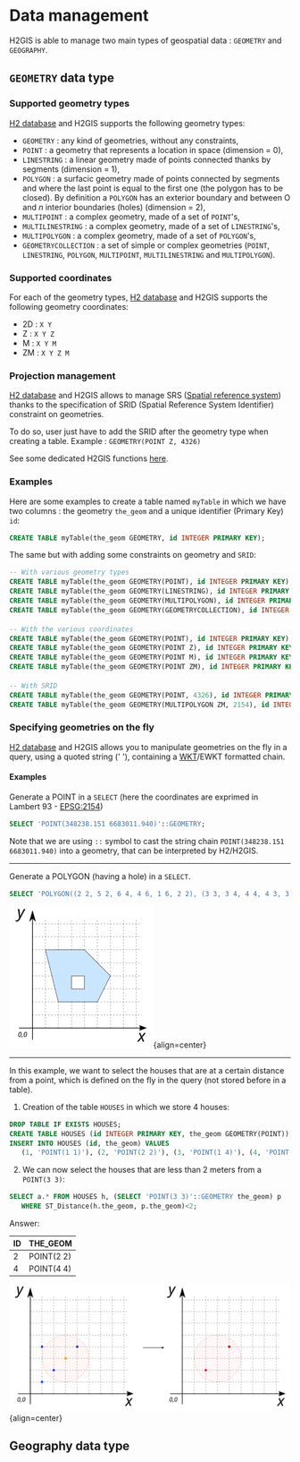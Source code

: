 # Data management

H2GIS is able to manage two main types of geospatial data : `GEOMETRY` and `GEOGRAPHY`.

## `GEOMETRY` data type

### Supported geometry types

[H2 database](https://www.h2database.com/html/datatypes.html#geometry_type) and H2GIS supports the following geometry types:

* `GEOMETRY` : any kind of geometries, without any constraints,
* `POINT` : a geometry that represents a location in space (dimension = 0),
* `LINESTRING` : a linear geometry made of points connected thanks by segments (dimension = 1),
* `POLYGON` : a surfacic geometry made of points connected by segments and where the last point is equal to the first one (the polygon has to be closed). By definition a `POLYGON` has an exterior boundary and between O and *n* interior boundaries (holes) (dimension = 2),
* `MULTIPOINT` : a complex geometry, made of a set of `POINT`'s,
* `MULTILINESTRING` : a complex geometry, made of a set of `LINESTRING`'s,
* `MULTIPOLYGON` : a complex geometry, made of a set of `POLYGON`'s,
* `GEOMETRYCOLLECTION` : a set of simple or complex geometries (`POINT`, `LINESTRING`, `POLYGON`, `MULTIPOINT`, `MULTILINESTRING` and `MULTIPOLYGON`).

### Supported coordinates

For each of the geometry types, [H2 database](https://www.h2database.com/html/datatypes.html#geometry_type) and H2GIS supports the following geometry coordinates:
* 2D : `X Y`
* Z : `X Y Z`
* M : `X Y M`
* ZM : `X Y Z M`

### Projection management

[H2 database](https://www.h2database.com/html/datatypes.html#geometry_type) and H2GIS allows to manage SRS ([Spatial reference system](https://en.wikipedia.org/wiki/Spatial_reference_system)) thanks to the specification of SRID (Spatial Reference System Identifier) constraint on geometries.

To do so, user just have to add the SRID after the geometry type when creating a table.
Example : `GEOMETRY(POINT Z, 4326)`

See some dedicated H2GIS functions [here](./projections).

### Examples

Here are some examples to create a table named `myTable` in which we have two columns : the geometry `the_geom` and a unique identifier (Primary Key) `id`:

```sql
CREATE TABLE myTable(the_geom GEOMETRY, id INTEGER PRIMARY KEY);
```
The same but with adding some constraints on geometry and `SRID`:

```sql
-- With various geometry types
CREATE TABLE myTable(the_geom GEOMETRY(POINT), id INTEGER PRIMARY KEY);
CREATE TABLE myTable(the_geom GEOMETRY(LINESTRING), id INTEGER PRIMARY KEY);
CREATE TABLE myTable(the_geom GEOMETRY(MULTIPOLYGON), id INTEGER PRIMARY KEY);
CREATE TABLE myTable(the_geom GEOMETRY(GEOMETRYCOLLECTION), id INTEGER PRIMARY KEY);

-- With the various coordinates
CREATE TABLE myTable(the_geom GEOMETRY(POINT), id INTEGER PRIMARY KEY);
CREATE TABLE myTable(the_geom GEOMETRY(POINT Z), id INTEGER PRIMARY KEY);
CREATE TABLE myTable(the_geom GEOMETRY(POINT M), id INTEGER PRIMARY KEY);
CREATE TABLE myTable(the_geom GEOMETRY(POINT ZM), id INTEGER PRIMARY KEY);

-- With SRID
CREATE TABLE myTable(the_geom GEOMETRY(POINT, 4326), id INTEGER PRIMARY KEY);
CREATE TABLE myTable(the_geom GEOMETRY(MULTIPOLYGON ZM, 2154), id INTEGER PRIMARY KEY);
```

### Specifying geometries on the fly

[H2 database](https://www.h2database.com/html/datatypes.html#geometry_type) and H2GIS allows you to manipulate geometries on the fly in a query, using a quoted string (' '), containing a [WKT](https://en.wikipedia.org/wiki/Well-known_text_representation_of_geometry)/EWKT formatted chain.

#### Examples

Generate a POINT in a `SELECT` (here the coordinates are exprimed in Lambert 93 - [EPSG:2154](https://spatialreference.org/ref/epsg/2154/))

```sql
SELECT 'POINT(348238.151 6683011.940)'::GEOMETRY;
```
Note that we are using `::` symbol to cast the string chain `POINT(348238.151 6683011.940)` into a geometry, that can be interpreted by H2/H2GIS.

---

Generate a POLYGON (having a hole) in a `SELECT`. 

```sql
SELECT 'POLYGON((2 2, 5 2, 6 4, 4 6, 1 6, 2 2), (3 3, 3 4, 4 4, 4 3, 3 3))'::GEOMETRY;
```

![](./data-management_2.png){align=center}

---

In this example, we want to select the houses that are at a certain distance from a point, which is defined on the fly in the query (not stored before in a table).

1. Creation of the table `HOUSES` in which we store 4 houses:
```sql
DROP TABLE IF EXISTS HOUSES;
CREATE TABLE HOUSES (id INTEGER PRIMARY KEY, the_geom GEOMETRY(POINT));
INSERT INTO HOUSES (id, the_geom) VALUES 
   (1, 'POINT(1 1)'), (2, 'POINT(2 2)'), (3, 'POINT(1 4)'), (4, 'POINT(4 4)');
```

2. We can now select the houses that are less than 2 meters from a `POINT(3 3)`:
```sql
SELECT a.* FROM HOUSES h, (SELECT 'POINT(3 3)'::GEOMETRY the_geom) p 
   WHERE ST_Distance(h.the_geom, p.the_geom)<2;
```
Answer:

| ID | THE_GEOM    |
|----|-------------|
| 2  | POINT(2 2)  |
| 4  | POINT(4 4)  |

![](./data-management_1.png){align=center}

## Geography data type